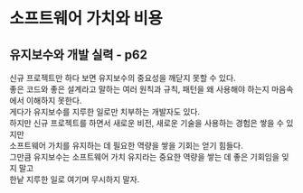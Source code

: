 # 소프트웨어 가치와 비용

## 유지보수와 개발 실력 - p62

신규 프로젝트만 하다 보면 유지보수의 중요성을 깨닫지 못할 수 있다.  
좋은 코드와 좋은 설계라고 말하는 여러 원칙과 규칙, 패턴을 왜 사용해야 하는지 마음속에서 이해하지 못한다.  
게다가 유지보수를 지루한 일로만 치부하는 개발자도 있다.  
하지만 신규 프로젝트를 하면서 새로운 비전, 새로운 기술을 사용하는 경험은 쌓을 수 있지만  
소프트웨어 가치를 유지하는 데 필요한 역량을 쌓을 기회는 얻기 힘들다.  
그만큼 유지보수는 소프트웨어 가치 유지라는 중요한 역량을 쌓는 데 좋은 기회임을 잊지 말고  
한낱 지루한 일로 여기며 무시하지 말자.
